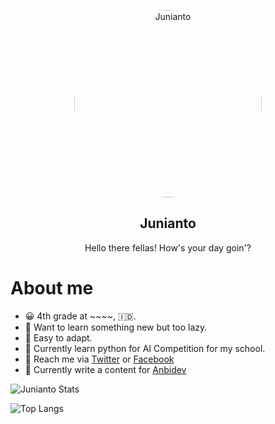 <p align="center">
 <img width="300px" src="https://i.ibb.co/2SKKF3Y/IMG-20200827-174731-132.jpg" align="center" alt="Junianto" style="border-radius:50%;"/>
 <h2 align="center">Junianto</h2>
 <p align="center">Hello there fellas! How's your day goin'?</p>
</p>

# About me

- 😀 4th grade at ~~~~, 🇮🇩.
- 🤥 Want to learn something new but too lazy.
- 🤗 Easy to adapt.
- 🙇 Currently learn python for AI Competition for my school.
- 👋 Reach me via [Twitter](https://twitter.com/jendra21) or [Facebook](https://www.facebook.com/junianto.junianto.754365)
- 📝 Currently write a content for [Anbidev](https://www.anbidev.com/)


![Junianto Stats](https://github-readme-stats.vercel.app/api?username=j3ndra&theme=vue)

![Top Langs](https://github-readme-stats.vercel.app/api/top-langs/?username=j3ndra&layout=compact&hide=css,html&theme=vue)
